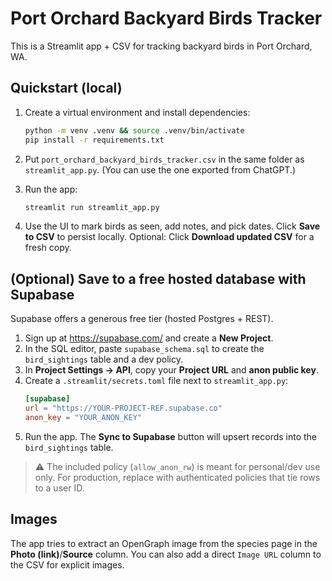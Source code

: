
# Port Orchard Backyard Birds Tracker

This is a Streamlit app + CSV for tracking backyard birds in Port Orchard, WA.

## Quickstart (local)

1. Create a virtual environment and install dependencies:
   ```bash
   python -m venv .venv && source .venv/bin/activate
   pip install -r requirements.txt
   ```

2. Put `port_orchard_backyard_birds_tracker.csv` in the same folder as `streamlit_app.py`.
   (You can use the one exported from ChatGPT.)

3. Run the app:
   ```bash
   streamlit run streamlit_app.py
   ```

4. Use the UI to mark birds as seen, add notes, and pick dates. Click **Save to CSV** to persist locally.
   Optional: Click **Download updated CSV** for a fresh copy.

## (Optional) Save to a free hosted database with Supabase

Supabase offers a generous free tier (hosted Postgres + REST).

1. Sign up at https://supabase.com/ and create a **New Project**.
2. In the SQL editor, paste `supabase_schema.sql` to create the `bird_sightings` table and a dev policy.
3. In **Project Settings → API**, copy your **Project URL** and **anon public key**.
4. Create a `.streamlit/secrets.toml` file next to `streamlit_app.py`:
   ```toml
   [supabase]
   url = "https://YOUR-PROJECT-REF.supabase.co"
   anon_key = "YOUR_ANON_KEY"
   ```
5. Run the app. The **Sync to Supabase** button will upsert records into the `bird_sightings` table.

> ⚠️ The included policy (`allow_anon_rw`) is meant for personal/dev use only. For production, replace with authenticated policies that tie rows to a user ID.

## Images
The app tries to extract an OpenGraph image from the species page in the **Photo (link)**/**Source** column.
You can also add a direct `Image URL` column to the CSV for explicit images.
